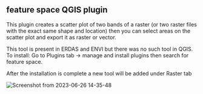 ## feature space QGIS plugin

This plugin creates a scatter plot of two bands of a raster (or two raster files with the exact same shape and location)
then you can select areas on the scatter plot and export it as raster or vector. 

This tool is present in ERDAS and ENVI but there was no such tool in QGIS.
To install: Go to Plugins tab -> manage and install plugins then search for feature space.

After the installation is complete a new tool will be added under Raster tab

![Screenshot from 2023-06-26 14-35-48](https://github.com/farhang74/feature-space/assets/76580757/20c86a68-9036-49ef-ad29-68a852304adc)
